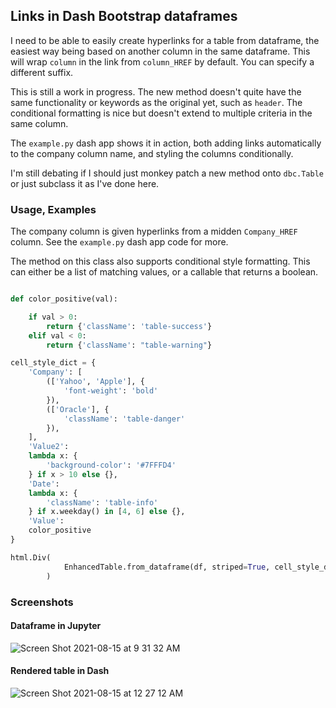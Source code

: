 
## Links in Dash Bootstrap dataframes

I need to be able to easily create hyperlinks for a table from dataframe, the easiest way being based on another column in the same dataframe. This will wrap `column` in the link from `column_HREF` by default. You can specify a different suffix.

This is still a work in progress. The new method doesn't quite have the same functionality or keywords as the original yet, such as `header`. The conditional formatting is nice but doesn't extend to multiple criteria in the same column.

The `example.py` dash app shows it in action, both adding links automatically to the company column name, and styling the columns conditionally.

I'm still debating if I should just monkey patch a new method onto `dbc.Table` or just subclass it as I've done here.

### Usage, Examples

The company column is given hyperlinks from a midden `Company_HREF` column. See the `example.py` dash app code for more.

The method on this class also supports conditional style formatting. This can either be a list of matching values, or a callable that returns a boolean. 

```python

def color_positive(val):

    if val > 0:
        return {'className': 'table-success'}
    elif val < 0:
        return {'className': "table-warning"}

cell_style_dict = {
    'Company': [
        (['Yahoo', 'Apple'], {
            'font-weight': 'bold'
        }),
        (['Oracle'], {
            'className': 'table-danger'
        }),
    ],
    'Value2':
    lambda x: {
        'background-color': '#7FFFD4'
    } if x > 10 else {},
    'Date':
    lambda x: {
        'className': 'table-info'
    } if x.weekday() in [4, 6] else {},
    'Value':
    color_positive
}

html.Div(
            EnhancedTable.from_dataframe(df, striped=True, cell_style_dict=my_style_dict)
        )
```


### Screenshots

#### Dataframe in Jupyter

![Screen Shot 2021-08-15 at 9 31 32 AM](https://user-images.githubusercontent.com/13702392/129480284-abe914ae-d5a7-4618-9b73-9c7f3bbd5ff9.png)


#### Rendered table in Dash

![Screen Shot 2021-08-15 at 12 27 12 AM](https://user-images.githubusercontent.com/13702392/129467178-b71e30fb-723e-413e-9e0f-57d657c3f3a6.png)

